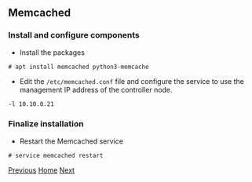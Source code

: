 ## Memcached

### Install and configure components
- Install the packages

```
# apt install memcached python3-memcache
```

- Edit the ```/etc/memcached.conf``` file and configure the service to use the management IP address of the controller node.
```bash
-l 10.10.0.21
```

### Finalize installation
- Restart the Memcached service
```
# service memcached restart
```

[Previous](https://github.com/kukkalli/OpenStack/blob/master/environment-setup/rabbitmq.md#message-queue)
[Home](https://github.com/kukkalli/OpenStack#environment-setup)
[Next](https://github.com/kukkalli/OpenStack/blob/master/environment-setup/rabbitmq.md#message-queue)